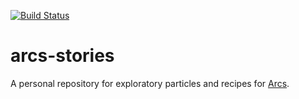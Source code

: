 [![Build Status](https://travis-ci.org/shaper/arcs-stories)](https://travis-ci.org/shaper/arcs-stories)

# arcs-stories

A personal repository for exploratory particles and recipes for
[Arcs](https://github.com/PolymerLabs/arcs).
